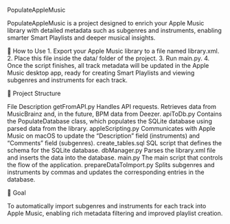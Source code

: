 PopulateAppleMusic

PopulateAppleMusic is a project designed to enrich your Apple Music library with detailed metadata such as subgenres and instruments, enabling smarter Smart Playlists and deeper musical insights.

🚀 How to Use
	1.	Export your Apple Music library to a file named library.xml.
	2.	Place this file inside the data/ folder of the project.
	3.	Run main.py.
	4.	Once the script finishes, all track metadata will be updated in the Apple Music desktop app, ready for creating Smart Playlists and viewing subgenres and instruments for each track.

📁 Project Structure

File	Description
getFromAPI.py	Handles API requests. Retrieves data from MusicBrainz and, in the future, BPM data from Deezer.
apiToDb.py	Contains the PopulateDatabase class, which populates the SQLite database using parsed data from the library.
appleScripting.py	Communicates with Apple Music on macOS to update the “Description” field (instruments) and “Comments” field (subgenres).
create_tables.sql	SQL script that defines the schema for the SQLite database.
dbManager.py	Parses the library.xml file and inserts the data into the database.
main.py	The main script that controls the flow of the application.
prepareDataToImport.py	Splits subgenres and instruments by commas and updates the corresponding entries in the database.

🎯 Goal

To automatically import subgenres and instruments for each track into Apple Music, enabling rich metadata filtering and improved playlist creation.
